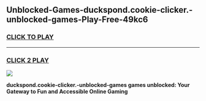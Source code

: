 
## Unblocked-Games-duckspond.cookie-clicker.-unblocked-games-Play-Free-49kc6
<h3>
<a href="https://premium76.site?title=duckspond.cookie-clicker.-unblocked-games&ref=20A">CLICK TO PLAY</a></h3>
<hr>

<h3>
<a href="https://premium76.site?title=duckspond.cookie-clicker.-unblocked-games&ref=20A">CLICK 2 PLAY</a>
  
</h3>

<a href="https://premium76.site?title=duckspond.cookie-clicker.-unblocked-games&ref=20A"><img src="https://clearcache.store/games.png"></a>


**duckspond.cookie-clicker.-unblocked-games games unblocked: Your Gateway to Fun and Accessible Online Gaming**
